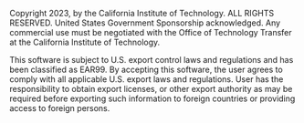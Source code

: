 Copyright 2023, by the California Institute of Technology. ALL RIGHTS RESERVED. United States Government Sponsorship acknowledged. Any commercial use must be negotiated with the Office of Technology Transfer at the California Institute of Technology.
 
This software is subject to U.S. export control laws and regulations and has been classified as EAR99.  By accepting this software, the user agrees to comply with all applicable U.S. export laws and regulations.  User has the responsibility to obtain export licenses, or other export authority as may be required before exporting such information to foreign countries or providing access to foreign persons.
